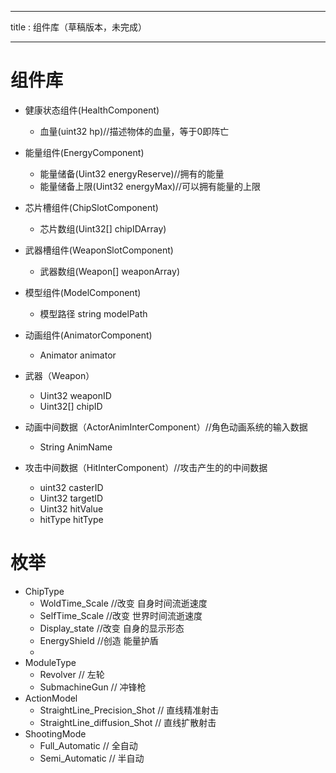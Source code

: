 
---

title : 组件库（草稿版本，未完成）

---

# 组件库
- 健康状态组件(HealthComponent)
  - 血量(uint32 hp)//描述物体的血量，等于0即阵亡

- 能量组件(EnergyComponent)
  - 能量储备(Uint32 energyReserve)//拥有的能量
  - 能量储备上限(Uint32 energyMax)//可以拥有能量的上限

- 芯片槽组件(ChipSlotComponent)
  - 芯片数组(Uint32[] chipIDArray)

- 武器槽组件(WeaponSlotComponent)
  - 武器数组(Weapon[] weaponArray)

- 模型组件(ModelComponent)
  - 模型路径 string modelPath

- 动画组件(AnimatorComponent)
  - Animator animator

- 武器（Weapon）
  - Uint32 weaponID 
  - Uint32[] chipID

- 动画中间数据（ActorAnimInterComponent）//角色动画系统的输入数据
  - String AnimName
- 攻击中间数据（HitInterComponent）//攻击产生的的中间数据
  - uint32 casterID
  - Uint32 targetID
  - Uint32 hitValue
  - hitType hitType
# 枚举
- ChipType
    - WoldTime_Scale //改变 自身时间流逝速度
    - SelfTime_Scale //改变 世界时间流逝速度
    - Display_state //改变 自身的显示形态
    - EnergyShield //创造 能量护盾
    - 
- ModuleType 
  - Revolver // 左轮
  - SubmachineGun // 冲锋枪
- ActionModel
  - StraightLine_Precision_Shot // 直线精准射击
  - StraightLine_diffusion_Shot // 直线扩散射击
- ShootingMode
  - Full_Automatic // 全自动
  - Semi_Automatic // 半自动